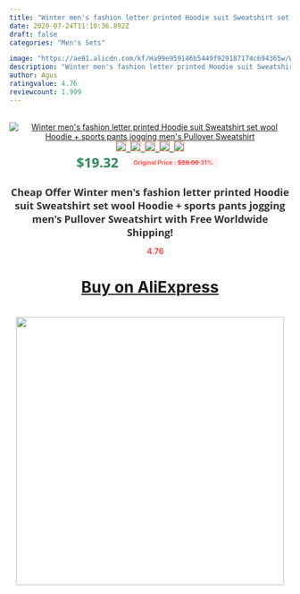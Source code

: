 ```yaml
---
title: "Winter men's fashion letter printed Hoodie suit Sweatshirt set wool Hoodie + sports pants jogging men's Pullover Sweatshirt"
date: 2020-07-24T11:10:36.892Z
draft: false
categories: "Men's Sets"

image: "https://ae01.alicdn.com/kf/Ha99e959146b5449f929187174c694365w/Winter-men-s-fashion-letter-printed-Hoodie-suit-Sweatshirt-set-wool-Hoodie-sports-pants-jogging-men.jpg"
description: "Winter men's fashion letter printed Hoodie suit Sweatshirt set wool Hoodie + sports pants jogging men's Pullover Sweatshirt"
author: Agus
ratingvalue: 4.76
reviewcount: 1.999
---
```

<br>
<div style="text-align: center;">
<a href="https://s.click.aliexpress.com/e/_9AsffX" target="_blank" rel="nofollow noopener noreferrer"><img alt="Winter men's fashion letter printed Hoodie suit Sweatshirt set wool Hoodie + sports pants jogging men's Pullover Sweatshirt" class="magnifier-image" src="https://ae01.alicdn.com/kf/Ha99e959146b5449f929187174c694365w/Winter-men-s-fashion-letter-printed-Hoodie-suit-Sweatshirt-set-wool-Hoodie-sports-pants-jogging-men.jpg_640x640.jpg">
<br>
<img style="border:1px solid salmon" src="https://ae01.alicdn.com/kf/Ha99e959146b5449f929187174c694365w/Winter-men-s-fashion-letter-printed-Hoodie-suit-Sweatshirt-set-wool-Hoodie-sports-pants-jogging-men.jpg_120x120.jpg">&nbsp;&nbsp;<img style="border:1px solid salmon" src="https://ae01.alicdn.com/kf/H91ac478b8b1348f88f2cc9134d0abf46b/Winter-men-s-fashion-letter-printed-Hoodie-suit-Sweatshirt-set-wool-Hoodie-sports-pants-jogging-men.jpg_120x120.jpg">&nbsp;&nbsp;<img style="border:1px solid salmon" src="https://ae01.alicdn.com/kf/H5bf2e69960324ae38eae011add15f9dbB/Winter-men-s-fashion-letter-printed-Hoodie-suit-Sweatshirt-set-wool-Hoodie-sports-pants-jogging-men.jpg_120x120.jpg">&nbsp;&nbsp;<img style="border:1px solid salmon" src="https://ae01.alicdn.com/kf/Heca5496e7cdb4adeb282c894478cb0ddu/Winter-men-s-fashion-letter-printed-Hoodie-suit-Sweatshirt-set-wool-Hoodie-sports-pants-jogging-men.jpg_120x120.jpg">&nbsp;&nbsp;<img style="border:1px solid salmon" src="https://ae01.alicdn.com/kf/H548d4516bc144916bd673c7dc7c6c5a2x/Winter-men-s-fashion-letter-printed-Hoodie-suit-Sweatshirt-set-wool-Hoodie-sports-pants-jogging-men.jpg_120x120.jpg"></a></div><br0>
<div style="text-align: center;"><span style="background-color: white; border: 0px; box-sizing: border-box; color: seagreen; display: inline-block; font-family: &quot;open sans&quot; , &quot;arial&quot; , &quot;helvetica&quot; , sans-serif , &quot;heiti&quot;; font-size: 24px; font-stretch: inherit; font-weight: 700; line-height: inherit; margin: 0px 10px 0px 0px; padding: 0px; vertical-align: middle;">$19.32 </span>
<span style="background: rgb(255 , 241 , 241); border-radius: 3px; border: 0px; box-sizing: border-box; color: #ff4747; display: inline-block; font-family: inherit; font-size: 12px; font-stretch: inherit; font-style: inherit; font-variant: inherit; font-weight: 600; line-height: inherit; margin: 0px; padding: 2px 5px; transform: scale(0.9); vertical-align: middle;">Original Price : <b style="text-decoration: line-through;">$28.00 </b> 31%&nbsp;&nbsp;</span></div>
<h1 style="color: #333333; display: inline-block; font-family: &quot;open sans&quot; , &quot;arial&quot; , &quot;helvetica&quot; , sans-serif , &quot;heiti&quot;; font-size: 18px; font-stretch: inherit; font-weight: 700; text-align: center;">Cheap Offer Winter men's fashion letter printed Hoodie suit Sweatshirt set wool Hoodie + sports pants jogging men's Pullover Sweatshirt with Free Worldwide Shipping!</h1>
<div style="color: #ff4747; text-align: center;">
<img src="https://4.bp.blogspot.com/-M0ZcTcb-5uY/XleCXlxnR4I/AAAAAAAAAEc/OrjgMkXV1oMQFaCRZj5HQwOCBcu3w1FegCPcBGAYYCw/s1600/star.png" style="height: 15px;">&nbsp;<b>4.76</b></div>
<div class="button_cont" align="center"><a class="buynow_a" href="https://s.click.aliexpress.com/e/_9AsffX" target="_blank" rel="nofollow noopener noreferrer"><H1>Buy on AliExpress</H1></a></div><br>
<div class="separator" style="clear: both; text-align: center;">
<img src="https://lh3.googleusercontent.com/-pTy5HemUv9M/XlePHvY0dAI/AAAAAAAAAE4/0nX5iRUoIWY8eMW9Dpxeirr157OZliDIgCLcBGAsYHQ/s1600/badge.gif" width="480">
</div>
